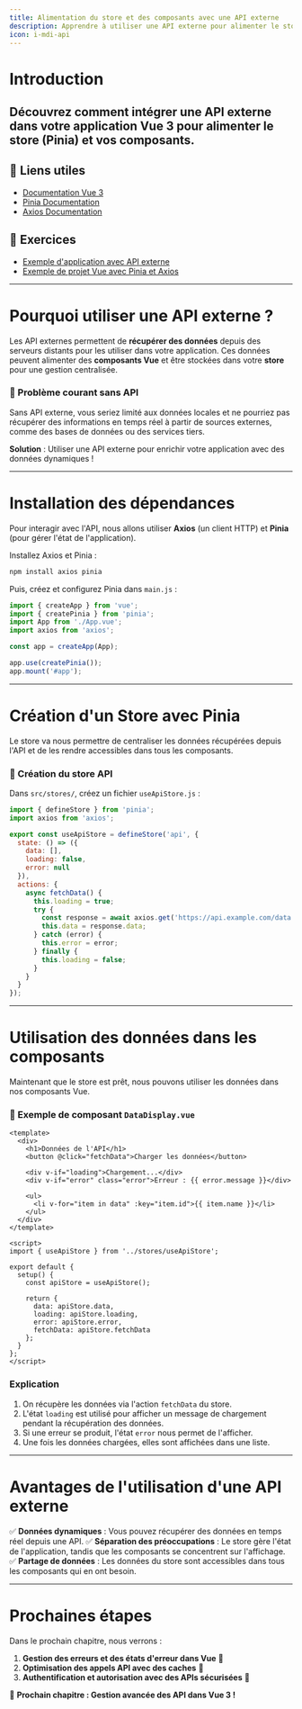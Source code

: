 ```yaml
---
title: Alimentation du store et des composants avec une API externe
description: Apprendre à utiliser une API externe pour alimenter le store et les composants dans Vue 3
icon: i-mdi-api
---
```


# Introduction

## Découvrez comment intégrer une API externe dans votre application Vue 3 pour alimenter le store (Pinia) et vos composants.

## 📌 Liens utiles

- [Documentation Vue 3](https://vuejs.org/)
- [Pinia Documentation](https://pinia.vuejs.org/)
- [Axios Documentation](https://axios-http.com/)

## 📌 Exercices

- [Exemple d'application avec API externe](https://github.com/Seyrinian/vue3-api-example)
- [Exemple de projet Vue avec Pinia et Axios](https://github.com/Seyrinian/vue3-pinia-axios)

---

# Pourquoi utiliser une API externe ?

Les API externes permettent de **récupérer des données** depuis des serveurs distants pour les utiliser dans votre application. Ces données peuvent alimenter des **composants Vue** et être stockées dans votre **store** pour une gestion centralisée.

### 📌 Problème courant sans API

Sans API externe, vous seriez limité aux données locales et ne pourriez pas récupérer des informations en temps réel à partir de sources externes, comme des bases de données ou des services tiers.

**Solution** : Utiliser une API externe pour enrichir votre application avec des données dynamiques !

---

# Installation des dépendances

Pour interagir avec l'API, nous allons utiliser **Axios** (un client HTTP) et **Pinia** (pour gérer l'état de l'application).

Installez Axios et Pinia :

```sh
npm install axios pinia
```

Puis, créez et configurez Pinia dans `main.js` :

```js
import { createApp } from 'vue';
import { createPinia } from 'pinia';
import App from './App.vue';
import axios from 'axios';

const app = createApp(App);

app.use(createPinia());
app.mount('#app');
```

---

# Création d'un Store avec Pinia

Le store va nous permettre de centraliser les données récupérées depuis l'API et de les rendre accessibles dans tous les composants.

### 📌 Création du store API

Dans `src/stores/`, créez un fichier `useApiStore.js` :

```js
import { defineStore } from 'pinia';
import axios from 'axios';

export const useApiStore = defineStore('api', {
  state: () => ({
    data: [],
    loading: false,
    error: null
  }),
  actions: {
    async fetchData() {
      this.loading = true;
      try {
        const response = await axios.get('https://api.example.com/data');
        this.data = response.data;
      } catch (error) {
        this.error = error;
      } finally {
        this.loading = false;
      }
    }
  }
});
```

---

# Utilisation des données dans les composants

Maintenant que le store est prêt, nous pouvons utiliser les données dans nos composants Vue.

### 📌 Exemple de composant `DataDisplay.vue`

```vue
<template>
  <div>
    <h1>Données de l'API</h1>
    <button @click="fetchData">Charger les données</button>

    <div v-if="loading">Chargement...</div>
    <div v-if="error" class="error">Erreur : {{ error.message }}</div>

    <ul>
      <li v-for="item in data" :key="item.id">{{ item.name }}</li>
    </ul>
  </div>
</template>

<script>
import { useApiStore } from '../stores/useApiStore';

export default {
  setup() {
    const apiStore = useApiStore();

    return {
      data: apiStore.data,
      loading: apiStore.loading,
      error: apiStore.error,
      fetchData: apiStore.fetchData
    };
  }
};
</script>
```

### Explication

1. On récupère les données via l'action `fetchData` du store.
2. L'état `loading` est utilisé pour afficher un message de chargement pendant la récupération des données.
3. Si une erreur se produit, l'état `error` nous permet de l'afficher.
4. Une fois les données chargées, elles sont affichées dans une liste.

---

# Avantages de l'utilisation d'une API externe

✅ **Données dynamiques** : Vous pouvez récupérer des données en temps réel depuis une API.
✅ **Séparation des préoccupations** : Le store gère l'état de l'application, tandis que les composants se concentrent sur l'affichage.
✅ **Partage de données** : Les données du store sont accessibles dans tous les composants qui en ont besoin.

---

# Prochaines étapes

Dans le prochain chapitre, nous verrons :

1. **Gestion des erreurs et des états d'erreur dans Vue** 🚨
2. **Optimisation des appels API avec des caches** 💾
3. **Authentification et autorisation avec des APIs sécurisées** 🔐

🎉 **Prochain chapitre : Gestion avancée des API dans Vue 3 !**
